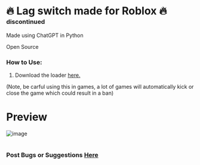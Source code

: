 # 🔥 Lag switch made for Roblox 🔥 <sup><sup><sup>discontinued</sup> </sup> </sup>

Made using ChatGPT in Python

Open Source
### How to Use:

1. Download the loader [here.]([https://cdn.discordapp.com/attachments/1247343031040872469/1255002393322590249/LeafLoader.exe?ex=667b8b8f&is=667a3a0f&hm=2ba13c25d1d3e4fa914346779c385bdd8dac4a0c6b01f697d68aedd5cfefb804&](https://github.com/SquareszLeaf/Leaf-LagSwitch/releases/tag/Leaf-Loader))

(Note, be carful using this in games, a lot of games will automatically kick or close the game which could result in a ban)
# Preview
![image](https://github.com/LEAVEMEALONEHITHUB/NRQWO43XNF2GG2DMN5QWIZLS/assets/171099505/ee7fcfd4-dea0-4ff9-8b81-b0921c329182)
#
### Post Bugs or Suggestions [Here](https://discord.com/invite/xhfW2c7Q9H)
